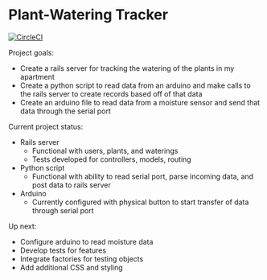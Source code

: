 # Plant-Watering Tracker

[![CircleCI](https://circleci.com/gh/darmbrus/plant-watering-tracker/tree/master.svg?style=svg)](https://circleci.com/gh/darmbrus/plant-watering-tracker/tree/master)

Project goals:
* Create a rails server for tracking the watering of the plants in my apartment
* Create a python script to read data from an arduino and make calls to the rails server to create records based off of that data
* Create an arduino file to read data from a moisture sensor and send that data through the serial port

Current project status:
* Rails server
  * Functional with users, plants, and waterings
  * Tests developed for controllers, models, routing
* Python script
  * Functional with ability to read serial port, parse incoming data, and post data to rails server
* Arduino
  * Currently configured with physical button to start transfer of data through serial port

Up next:
* Configure arduino to read moisture data
* Develop tests for features
* Integrate factories for testing objects
* Add additional CSS and styling
